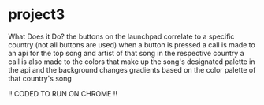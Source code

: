 # project3

What Does it Do?
the buttons on the launchpad correlate to a specific country (not all buttons are used)
when a button is pressed a call is made to an api for the top song and artist of that song in the respective country
a call is also made to the colors that make up the song's designated palette in the api
and the background changes gradients based on the color palette of that country's song

!! CODED TO RUN ON CHROME !!